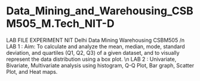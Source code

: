 # Data_Mining_and_Warehousing_CSBM505_M.Tech_NIT-D
LAB FILE EXPERIMENT NIT Delhi Data Mining Warehousing CSBM505
/n LAB 1 : Aim: To calculate and analyze the mean, median, mode, standard deviation, and quartiles (Q1, Q2, Q3) of a given dataset, and to visually represent the data distribution using a box plot.
\n LAB 2 : Univariate, Bivariate, Multivariate analysis using histogram, Q-Q Plot, Bar graph, Scatter Plot, and Heat maps.
